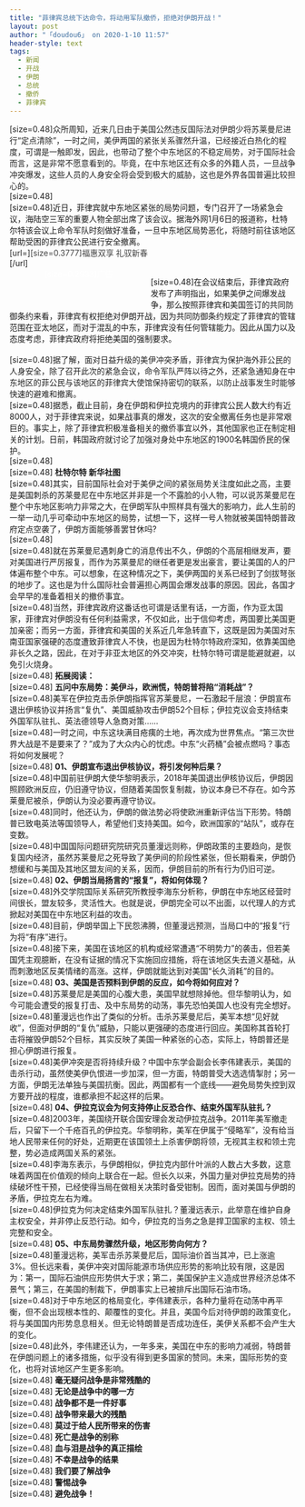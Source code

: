 ```yaml
---
title: "菲律宾总统下达命令，将动用军队撤侨，拒绝对伊朗开战！"
layout: post
author: "「doudou6」 on 2020-1-10 11:57"
header-style: text
tags:
  - 新闻
  - 开战
  - 伊朗
  - 总统
  - 撤侨
  - 菲律宾
---
```


<head></head>
<body>
 <font style="color:rgb(34, 34, 34)"></font> 
 <div align="left"> 
  <font style="color:rgb(34, 34, 34)">[size=0.48]众所周知，近来几日由于美国公然违反国际法对伊朗少将苏莱曼尼进行“定点清除”，一时之间，美伊两国的紧张关系骤然升温，已经接近白热化的程度，可谓是一触即发，因此，也带动了整个中东地区的不稳定局势，对于国际社会而言，这是非常不愿意看到的。毕竟，在中东地区还有众多的外籍人员，一旦战争冲突爆发，这些人员的人身安全将会受到极大的威胁，这也是外界各国普遍比较担心的。</font> 
 </div> 
 <div align="left">
   [size=0.48] 
  <img width="724" height="1" src="http://5b0988e595225.cdn.sohucs.com/q_70,c_zoom,w_640/images/20200109/ac8f114adbf64a72b710fe15e3d39839.JPG"> 
 </div> 
 <div align="left">
   [size=0.48]近日，菲律宾就中东地区紧张的局势问题，专门召开了一场紧急会议，海陆空三军的重要人物全部出席了该会议。据海外网1月6日的报道称，杜特尔特该会议上命令军队时刻做好准备，一旦中东地区局势恶化，将随时前往该地区帮助受困的菲律宾公民进行安全撤离。 
 </div>
 <span style="float:left;margin-right:5px"><font color="#2b2b2b">[url=]<font style="color:rgb(69, 69, 69)">[size=0.3777]福惠双享 礼驭新春</font></font><br> [/url] 
  <div align="center"> 
   <font style="color:rgb(255, 255, 255)">[size=0.2933]广告</font> 
  </div><br> <br> <br> </span>
 <br> 
 <br> 
 <br> 
 <div align="left">
   [size=0.48]在会议结束后，菲律宾政府发布了声明指出，如果美伊之间爆发战争，那么按照菲律宾和美国签订的共同防御条约来看，菲律宾有权拒绝对伊朗开战，因为共同防御条约规定了菲律宾的管辖范围在亚太地区，而对于混乱的中东，菲律宾没有任何管辖能力。因此从国力以及态度考虑，菲律宾政府将拒绝美国的强制要求。 
 </div>
 <br> 
 <font style="color:rgb(34, 34, 34)"></font> 
 <div align="left"> 
  <font style="color:rgb(34, 34, 34)">[size=0.48]据了解，面对日益升级的美伊冲突矛盾，菲律宾为保护海外菲公民的人身安全，除了召开此次的紧急会议，命令军队严阵以待之外，还紧急通知身在中东地区的菲公民与该地区的菲律宾大使馆保持密切的联系，以防止战事发生时能够快速的避难和撤离。</font> 
 </div> 
 <div align="left">
   [size=0.48]据悉，截止目前，身在伊朗和伊拉克境内的菲律宾公民人数大约有近8000人，对于菲律宾来说，如果战事真的爆发，这次的安全撤离任务也是非常艰巨的。事实上，除了菲律宾积极准备相关的撤侨事宜以外，其他国家也正在制定相关的计划。日前，韩国政府就讨论了加强对身处中东地区的1900名韩国侨民的保护。 
 </div> 
 <div align="left">
   [size=0.48] 
  <img width="724" height="1" src="http:////5b0988e595225.cdn.sohucs.com/q_70,c_zoom,w_640/images/20200109/1d2b01bac4ae4874b3fcc41a5d34b5ee.webp"> 
 </div> 
 <div align="left">
   [size=0.48] 
  <strong>杜特尔特 新华社图</strong> 
 </div> 
 <div align="left">
   [size=0.48]其实，目前国际社会对于美伊之间的紧张局势关注度如此之高，主要是美国刺杀的苏莱曼尼在中东地区并非是一个不露脸的小人物，可以说苏莱曼尼在整个中东地区影响力非常之大，在伊朗军队中照样具有强大的影响力，此人生前的一举一动几乎可牵动中东地区的局势，试想一下，这样一号人物就被美国特朗普政府定点空袭了，伊朗方面能够善罢甘休吗? 
 </div> 
 <div align="left">
   [size=0.48] 
  <img width="724" height="1" src="http:////5b0988e595225.cdn.sohucs.com/q_70,c_zoom,w_640/images/20200109/ffc199b4a9b44ef49f1ff2656ee76dd6.webp"> 
 </div> 
 <div align="left">
   [size=0.48]就在苏莱曼尼遇刺身亡的消息传出不久，伊朗的个高层相继发声，要对美国进行严厉报复，而作为苏莱曼尼的继任者更是发出豪言，要让美国的人的尸体遍布整个中东。可以想象，在这种情况之下，美伊两国的关系已经到了剑拔弩张的地步了。这也是为什么国际社会普遍担心两国会爆发战事的原因。因此，各国才会早早的准备着相关的撤侨事宜。 
 </div> 
 <div align="left">
   [size=0.48]当然，菲律宾政府这番话也可谓是话里有话，一方面，作为亚太国家，菲律宾对伊朗没有任何利益需求，不仅如此，出于信仰考虑，两国要比美国更加亲密；而另一方面，菲律宾和美国的关系近几年急转直下，这既是因为美国对东南亚国家强硬的态度遭致菲律宾人不快，也是因为杜特尔特政府深知，依靠美国绝非长久之路，因此，在对于非亚太地区的外交冲突，杜特尔特可谓是能避就避，以免引火烧身。 
 </div> 
 <div align="left">
   [size=0.48] 
  <strong>拓展阅读：</strong> 
 </div> 
 <div align="left">
   [size=0.48] 
  <strong>五问中东局势：美伊斗，欧洲慌，特朗普将陷“消耗战”？</strong> 
 </div> 
 <div align="left">
   [size=0.48]美军在伊拉克击杀伊朗指挥官苏莱曼尼，一石激起千层浪：伊朗宣布退出伊核协议并扬言“复仇”、美国威胁攻击伊朗52个目标；伊拉克议会支持结束外国军队驻扎、英法德领导人急商对策…… 
 </div> 
 <div align="left">
   [size=0.48]一时之间，中东这块满目疮痍的土地，再次成为世界焦点。“第三次世界大战是不是要来了？”成为了大众内心的忧虑。中东“火药桶”会被点燃吗？事态将如何发展呢？ 
 </div> 
 <div align="left">
   [size=0.48] 
  <strong>01、伊朗宣布退出伊核协议，将引发何种后果？</strong> 
 </div> 
 <div align="left">
   [size=0.48]中国前驻伊朗大使华黎明表示，2018年美国退出伊核协议后，伊朗因照顾欧洲反应，仍旧遵守协议，但随着美国恢复制裁，协议本身已不存在。如今苏莱曼尼被杀，伊朗认为没必要再遵守协议。 
 </div> 
 <div align="left">
   [size=0.48]同时，他还认为，伊朗的做法势必将使欧洲重新评估当下形势。特朗普已致电英法等国领导人，希望他们支持美国。如今，欧洲国家的“站队”，或存在变数。 
 </div> 
 <div align="left">
   [size=0.48]中国国际问题研究院研究员董漫远则称，伊朗政策的主要趋向，是恢复国内经济，虽然苏莱曼尼之死导致了美伊间的阶段性紧张，但长期看来，伊朗仍想缓和与美国及其地区盟友间的关系，因而，伊朗目前的所有行为仍旧可逆。 
 </div> 
 <div align="left">
   [size=0.48] 
  <strong>02、伊朗当局扬言的“报复”，将如何体现？</strong> 
 </div> 
 <div align="left">
   [size=0.48]外交学院国际关系研究所教授李海东分析称，伊朗在中东地区经营时间很长，盟友较多，灵活性大。也就是说，伊朗完全可以不出面，以代理人的方式掀起对美国在中东地区利益的攻击。 
 </div> 
 <div align="left">
   [size=0.48]目前，伊朗举国上下民怨沸腾，但董漫远预测，当局口中的“报复”行为将“有序”进行。 
 </div> 
 <div align="left">
   [size=0.48]接下来，美国在该地区的机构或经常遭遇“不明势力”的袭击，但若美国凭主观臆断，在没有证据的情况下实施回应措施，将在该地区失去道义基础，从而刺激地区反美情绪的高涨。这样，伊朗就能达到对美国“长久消耗”的目的。 
 </div> 
 <div align="left">
   [size=0.48] 
  <strong>03、美国是否预料到伊朗的反应，如今将如何应对？</strong> 
 </div> 
 <div align="left">
   [size=0.48]苏莱曼尼是美国的心腹大患，美国早就想除掉他。但华黎明认为，如今可能会遭受的报复打击、及中东局势的动荡，事先恐怕美国人也没有完全想好。 
 </div> 
 <div align="left">
   [size=0.48]董漫远也作出了类似的分析。击杀苏莱曼尼后，美军本想“见好就收”，但面对伊朗的“复仇”威胁，只能以更强硬的态度进行回应。美国称其首轮打击将摧毁伊朗52个目标，其实反映了美国一种紧张的心态，实际上，特朗普还是担心伊朗进行报复。 
 </div> 
 <div align="left">
   [size=0.48]美伊冲突是否将持续升级？中国中东学会副会长李伟建表示，美国的击杀行动，虽然使美伊仇恨进一步加深，但一方面，特朗普受大选选情掣肘；另一方面，伊朗无法单独与美国抗衡。因此，两国都有一个底线——避免局势失控到双方要开战的程度，谁都承担不起这样的后果。 
 </div> 
 <div align="left">
   [size=0.48] 
  <strong>04、伊拉克议会为何支持停止反恐合作、结束外国军队驻扎？</strong> 
 </div> 
 <div align="left">
   [size=0.48]2003年，美国绕开联合国安理会发动伊拉克战争。2011年美军撤走后，只留下一个千疮百孔的伊拉克。华黎明称，美军在伊属于“侵略军”，没有给当地人民带来任何的好处，近期更在该国领土上杀害伊朗将领，无视其主权和领土完整，势必造成两国关系的紧张。 
 </div> 
 <div align="left">
   [size=0.48]李海东表示，与伊朗相似，伊拉克内部什叶派的人数占大多数，这意味着两国在价值观的倾向上联合在一起。但长久以来，外国力量对伊拉克局势的持续破坏性干预，已经使得当局在做相关决策时备受钳制。因而，面对美国与伊朗的矛盾，伊拉克左右为难。 
 </div> 
 <div align="left">
   [size=0.48]伊拉克为何决定结束外国军队驻扎？董漫远表示，此举意在维护自身主权安全，并非停止反恐行动。如今，伊拉克的当务之急是捍卫国家的主权、领土完整和安全。 
 </div> 
 <div align="left">
   [size=0.48] 
  <strong>05、中东局势骤然升级，地区形势向何方？</strong> 
 </div> 
 <div align="left">
   [size=0.48]董漫远称，美军击杀苏莱曼尼后，国际油价首当其冲，已上涨逾3%。但长远来看，美伊冲突对国际能源市场供应形势的影响比较有限，这是因为：第一，国际石油供应形势供大于求；第二，美国保护主义造成世界经济总体不景气；第三，在美国的制裁下，伊朗事实上已被排斥出国际石油市场。 
 </div> 
 <div align="left">
   [size=0.48]对于中东地区的格局变化，李伟建表示，各种力量将在动荡中再平衡，但不会出现根本性的、颠覆性的变化。并且，美国今后对待伊朗的政策变化，将与美国国内形势息息相关。但无论特朗普是否成功连任，美伊关系都不会产生大的变化。 
 </div> 
 <div align="left">
   [size=0.48]此外，李伟建还认为，一年多来，美国在中东的影响力减弱，特朗普在伊朗问题上的诸多措施，似乎没有得到更多国家的赞同。未来，国际形势的变化，也将对该地区产生更多影响。 
 </div> 
 <div align="left">
   [size=0.48] 
  <strong>毫无疑问战争是非常残酷的</strong> 
 </div> 
 <div align="left">
   [size=0.48] 
  <strong>无论是战争中的哪一方</strong> 
 </div> 
 <div align="left">
   [size=0.48] 
  <strong>战争都不是一件好事</strong> 
 </div> 
 <div align="left">
   [size=0.48] 
  <strong>战争带来最大的残酷</strong> 
 </div> 
 <div align="left">
   [size=0.48] 
  <strong>莫过于给人民所带来的伤害</strong> 
 </div> 
 <div align="left">
   [size=0.48] 
  <strong>死亡是战争的别称</strong> 
 </div> 
 <div align="left">
   [size=0.48] 
  <strong>血与泪是战争的真正描绘</strong> 
 </div> 
 <div align="left">
   [size=0.48] 
  <strong>不幸是战争的结果</strong> 
 </div> 
 <div align="left">
   [size=0.48] 
  <strong>我们要了解战争</strong> 
 </div> 
 <div align="left">
   [size=0.48] 
  <strong>警惕战争</strong> 
 </div> 
 <div align="left">
   [size=0.48] 
  <strong>避免战争！</strong> 
 </div>
 <br> 
 <br>
</body>


